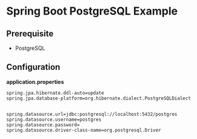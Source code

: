 # Spring Boot PostgreSQL Example

## Prerequisite
* PostgreSQL

## Configuration
**application.properties**
```
spring.jpa.hibernate.ddl-auto=update
spring.jpa.database-platform=org.hibernate.dialect.PostgreSQLDialect


spring.datasource.url=jdbc:postgresql://localhost:5432/postgres
spring.datasource.username=postgres
spring.datasource.password=
spring.datasource.driver-class-name=org.postgresql.Driver
```
